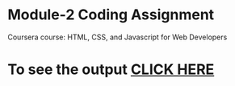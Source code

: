

# Module-2 Coding Assignment

Coursera course: HTML, CSS, and Javascript for Web Developers

# To see the output [CLICK HERE](https://gptankit159.github.io/gptankit159/module-2/index.html)

